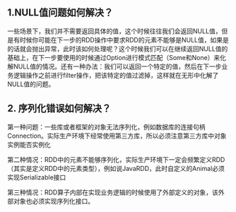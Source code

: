 ## 1.NULL值问题如何解决？
一些场景下，我们并不需要返回具体的值，这个时候往往我们会返回NULL值，但是有时候你可能在下一步的RDD操作中要求RDD的元素不能够是NULL值，如果是的话就会抛出异常，此时该如何处理呢？这个时候我们可以在继续返回NULL值的基础上，在下一步要使用的时候通过Option进行模式匹配（Some和None）来化解NULL值的情况。还有一种办法：我们可以返回一个特定的值，然后在下一步业务逻辑操作之前进行filter操作，把该特定的值过滤掉，这样就在无形中化解了NULL值的问题。

## 2. 序列化错误如何解决？
第一种问题：一些库或者框架的对象无法序列化，例如数据库的连接句柄Connection。实际生产环境下经常使用第三方库，所以必须注意第三方库中对象实例能否实例化

第二种情况：RDD中的元素不能够序列化，实际生产环境下一定会频繁定义RDD（其实是定义RDD中的元素类型），例如说JavaRDD，此时自定义的Animal必须实现Serializable接口

第三种情况：RDD算子内部在实现业务逻辑的时候使用了外部定义的对象，该外部对象也必须实现序列化接口。
